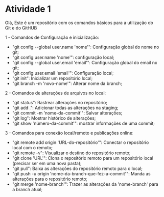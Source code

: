 # Atividade 1
Olá, Este é um repositório com os comandos básicos para a utilização do Git e do GitHUB

1 - Comandos de Configuração e inicialização:
   - "git config --global user.name 'nome'": Configuração global do nome no git;
   - "git config user.name 'nome'": configuração local;
   - "git config --global user.email 'email'": Configuração global do email no git;
   - "git config user.email 'email'": Configuração local;
   - "git init": Inicializar um repositório local;
   - "git branch -m 'novo-nome'": Alterar nome da branch;

2 - Comandos de alterações de arquivos no local:
   - "git status": Rastrear alterações no repositório;
   - "git add .": Adicionar todas as alterações na staging;
   - "git commit -m 'nome-da-commit'": Salvar alterações;
   - "git log": Mostrar histórico de alterações;
   - "git show 'número-da-commit'": mostrar informações de uma commit;
   
3 - Comandos para conexão local/remoto e publicações online:
   - "git remote add origin 'URL-do-repositório'": Conectar o repositório local com o 
   remoto;
   - "git remote -v": Visualizar o destino do repositório remoto;
   - "git clone 'URL'": Clona o repositório remoto para um repositório local (precisar ser
   em uma nova pasta);
   - "git pull": Baixa as alterações do repositório remoto para o local;
   - "git push -u origin 'nome-da-branch-que-fez-a-commit'": Manda as alterações 
   para o repositório remoto;
   - "git merge 'nome-branch'": Trazer as alterações da 'nome-branch' para a branch atual;
   
   